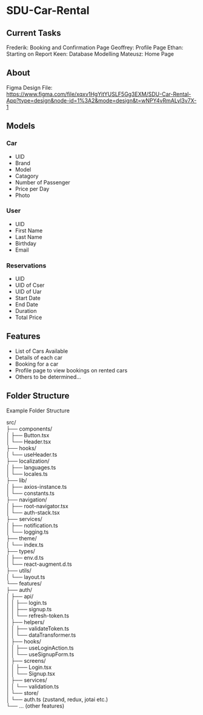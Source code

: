 # SDU-Car-Rental

## Current Tasks
Frederik: Booking and Confirmation Page
Geoffrey: Profile Page
Ethan: Starting on Report
Keen: Database Modelling
Mateusz: Home Page

## About
Figma Design File: https://www.figma.com/file/xqxv1HgYitYUSLF5Gg3EXM/SDU-Car-Rental-App?type=design&node-id=1%3A2&mode=design&t=wNPY4vRmALyl3v7X-1

## Models

### Car
- UID
- Brand
- Model
- Catagory
- Number of Passenger
- Price per Day
- Photo

### User
- UID
- First Name
- Last Name
- Birthday
- Email

### Reservations
- UID
- UID of Cser
- UID of Uar
- Start Date
- End Date
- Duration
- Total Price



## Features
- List of Cars Available
- Details of each car
- Booking for a car
- Profile page to view bookings on rented cars
- Others to be determined...

## Folder Structure
Example Folder Structure

src/  <br>
├── components/  <br>
│   ├── Button.tsx  <br>
│   └── Header.tsx  <br>
├── hooks/  <br>
│   └── useHeader.ts  <br>
├── localization/  <br>
│   ├── languages.ts  <br>
│   └── locales.ts  <br>
├── lib/  <br>
│   ├── axios-instance.ts  <br>
│   └── constants.ts  <br>
├── navigation/  <br>
│   ├── root-navigator.tsx  <br>
│   └── auth-stack.tsx  <br>
├── services/ <br>
│   ├── notification.ts <br>
│   └── logging.ts <br>
├── theme/ <br>
│   └── index.ts <br>
├── types/ <br>
│   ├── env.d.ts <br>
│   └── react-augment.d.ts <br>
├── utils/ <br>
│   └── layout.ts  <br>
└── features/ <br>
    ├── auth/ <br>
    │   ├── api/ <br>
    │   │   ├── login.ts <br>
    │   │   ├── signup.ts <br>
    │   │   └── refresh-token.ts <br>
    │   ├── helpers/ <br>
    │   │   ├── validateToken.ts <br>
    │   │   └── dataTransformer.ts <br>
    │   ├── hooks/ <br>
    │   │   ├── useLoginAction.ts <br>
    │   │   └── useSignupForm.ts <br>
    │   ├── screens/ <br>
    │   │   ├── Login.tsx <br>
    │   │   └── Signup.tsx <br>
    │   ├── services/  
    │   │   └── validation.ts  
    │   └── store/  
    │       └── auth.ts (zustand, redux, jotai etc.)  
    └── ... (other features)  
